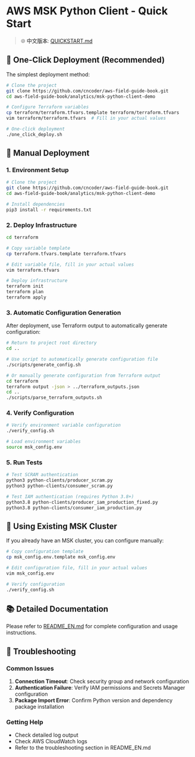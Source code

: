 # AWS MSK Python Client - Quick Start

> 🌐 **中文版本**: [QUICKSTART.md](QUICKSTART.md)

## 🚀 One-Click Deployment (Recommended)

The simplest deployment method:

```bash
# Clone the project
git clone https://github.com/cncoder/aws-field-guide-book.git
cd aws-field-guide-book/analytics/msk-python-client-demo

# Configure Terraform variables
cp terraform/terraform.tfvars.template terraform/terraform.tfvars
vim terraform/terraform.tfvars  # Fill in your actual values

# One-click deployment
./one_click_deploy.sh
```

## 🔧 Manual Deployment

### 1. Environment Setup

```bash
# Clone the project
git clone https://github.com/cncoder/aws-field-guide-book.git
cd aws-field-guide-book/analytics/msk-python-client-demo

# Install dependencies
pip3 install -r requirements.txt
```

### 2. Deploy Infrastructure

```bash
cd terraform

# Copy variable template
cp terraform.tfvars.template terraform.tfvars

# Edit variable file, fill in your actual values
vim terraform.tfvars

# Deploy infrastructure
terraform init
terraform plan
terraform apply
```

### 3. Automatic Configuration Generation

After deployment, use Terraform output to automatically generate configuration:

```bash
# Return to project root directory
cd ..

# Use script to automatically generate configuration file
./scripts/generate_config.sh

# Or manually generate configuration from Terraform output
cd terraform
terraform output -json > ../terraform_outputs.json
cd ..
./scripts/parse_terraform_outputs.sh
```

### 4. Verify Configuration

```bash
# Verify environment variable configuration
./verify_config.sh

# Load environment variables
source msk_config.env
```

### 5. Run Tests

```bash
# Test SCRAM authentication
python3 python-clients/producer_scram.py
python3 python-clients/consumer_scram.py

# Test IAM authentication (requires Python 3.8+)
python3.8 python-clients/producer_iam_production_fixed.py
python3.8 python-clients/consumer_iam_production.py
```

## 🔄 Using Existing MSK Cluster

If you already have an MSK cluster, you can configure manually:

```bash
# Copy configuration template
cp msk_config.env.template msk_config.env

# Edit configuration file, fill in your actual values
vim msk_config.env

# Verify configuration
./verify_config.sh
```

## 📚 Detailed Documentation

Please refer to [README_EN.md](README_EN.md) for complete configuration and usage instructions.

## 🔧 Troubleshooting

### Common Issues

1. **Connection Timeout**: Check security group and network configuration
2. **Authentication Failure**: Verify IAM permissions and Secrets Manager configuration
3. **Package Import Error**: Confirm Python version and dependency package installation

### Getting Help

- Check detailed log output
- Check AWS CloudWatch logs
- Refer to the troubleshooting section in README_EN.md
